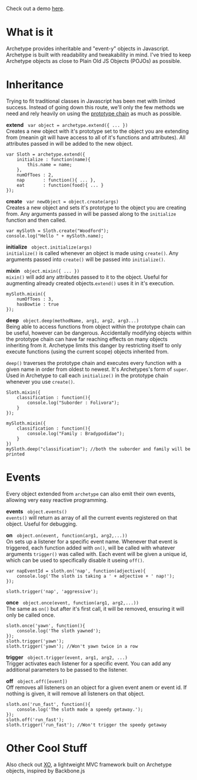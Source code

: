 Check out a demo [here](http://stolksdorf.github.io/Archetype).

# What is it
Archetype provides inheritable and "event-y" objects in Javascript. Archetype is built with readability and tweakability in mind. I've tried to keep Archetype objects as close to Plain Old JS Objects (POJOs) as possible.


# Inheritance
Trying to fit traditional classes in Javascript has been met with limited success. Instead of going down this route, we'll only the few methods we need and rely heavily on using the [prototype chain](https://developer.mozilla.org/en-US/docs/Web/JavaScript/Guide/Inheritance_and_the_prototype_chain) as much as possible.

**extend** &nbsp; `var object = archetype.extend({ ... })` <br>
Creates a new object with it's prototype set to the object you are extending from (meanin git will have access to all of it's functions and attributes). All attributes passed in will be added to the new object.

	var Sloth = archetype.extend({
		initialize : function(name){
			this.name = name;
		},
		numOfToes : 2,
		nap       : function(){ ... },
		eat       : function(food){ ... }
	});


**create** &nbsp; `var newObject = object.create(args)` <br>
Creates a new object and sets it's prototype to the object you are creating from. Any arguments passed in will be passed along to the `initialize` function and then called.

	var mySloth = Sloth.create("Woodford");
	console.log("Hello " + mySloth.name);

**initialize** &nbsp; `object.initialize(args)` <br>
`initialize()` is called whenever an object is made using `create()`. Any arguments passed into `create()` will be passed into `initialize()`.

**mixin** &nbsp; `object.mixin({ ... })` <br>
`mixin()` will add any attributes passed to it to the object. Useful for augmenting already created objects.`extend()` uses it in it's execution.

	mySloth.mixin({
		numOfToes : 3,
		hasBowtie : true
	});

**deep** &nbsp; `object.deep(methodName, arg1, arg2, arg3...)` <br>
Being able to access functions from object within the prototype chain can be useful, however can be dangerous. Accidentally modifying objects within the prototype chain can have far reaching effects on many objects inheriting from it. Archetype limits this danger by restricting itself to only execute functions (using the current scope) objects inherited from.

`deep()` traverses the prototype chain and executes every function with a given name in order from oldest to newest. It's Archetypes's form of `super`. Used in Archetype to call each `initialize()` in the prototype chain whenever you use `create()`.

	Sloth.mixin({
		classification : function(){
			console.log("Suborder : Folivora");
		}
	});

	mySloth.mixin({
		classification : function(){
			console.log("Family : Bradypodidae");
		}
	})
	mySloth.deep("classification"); //both the suborder and family will be printed


# Events
Every object extended from `archetype` can also emit their own events, allowing very easy reactive programming.

**events** &nbsp; `object.events()` <br>
`events()` will return as array of all the current events registered on that object. Useful for debugging.

**on** &nbsp; `object.on(event, function(arg1, arg2,...))` <br>
On sets up a listener for a specific event name. Whenever that event is triggered, each function added with `on()`, will be called with whatever arguments `trigger()` was called with. Each event will be given a unique id, which can be used to specifically disable it useing `off()`.

	var napEventId = sloth.on('nap', function(adjective){
		console.log('The sloth is taking a ' + adjective + ' nap!');
	});

	sloth.trigger('nap', 'aggressive');

**once** &nbsp; `object.once(event, function(arg1, arg2,...))` <br>
The same as `on()` but after it's first call, it will be removed, ensuring it will only be called once.

	sloth.once('yawn', function(){
		console.log('The sloth yawned');
	});
	sloth.trigger('yawn');
	sloth.trigger('yawn'); //Won't yawn twice in a row

**trigger** &nbsp; `object.trigger(event, arg1, arg2, ...)` <br>
Trigger activates each listener for a specific event. You can add any additional parameters to be passed to the listener.

**off** &nbsp; `object.off([event])` <br>
Off removes all listeners on an object for a given event anem or event id. If nothing is given, it will remove all listeners on that object.

	sloth.on('run_fast', function(){
		console.log('The sloth made a speedy getaway.');
	});
	sloth.off('run_fast');
	sloth.trigger('run_fast'); //Won't trigger the speedy getaway

# Other Cool Stuff
Also check out [XO](http://stolksdorf.github.io/XO), a lightweight MVC framework built on Archetype objects, inspired by Backbone.js
